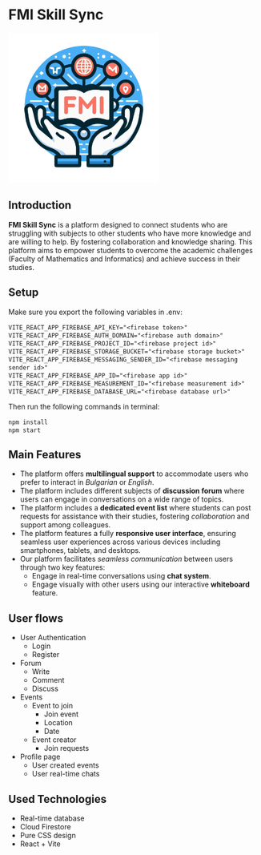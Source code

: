 # FMI Skill Sync

<img src="logo.png" alt="logo.png" height="300" />

## Introduction

**FMI Skill Sync** is a platform designed to connect students who are struggling with subjects to other students who have more knowledge and are willing to help. By fostering collaboration and knowledge sharing. This platform aims to empower students to overcome the academic challenges (Faculty of Mathematics and Informatics) and achieve success in their studies.

## Setup

Make sure you export the following variables in .env:
```
VITE_REACT_APP_FIREBASE_API_KEY="<firebase token>"
VITE_REACT_APP_FIREBASE_AUTH_DOMAIN="<firebase auth domain>"
VITE_REACT_APP_FIREBASE_PROJECT_ID="<firebase project id>"
VITE_REACT_APP_FIREBASE_STORAGE_BUCKET="<firebase storage bucket>"
VITE_REACT_APP_FIREBASE_MESSAGING_SENDER_ID="<firebase messaging sender id>"
VITE_REACT_APP_FIREBASE_APP_ID="<firebase app id>"
VITE_REACT_APP_FIREBASE_MEASUREMENT_ID="<firebase measurement id>"
VITE_REACT_APP_FIREBASE_DATABASE_URL="<firebase database url>"
```
Then run the following commands in terminal:
```
npm install
npm start
```

## Main Features
* The platform offers **multilingual support** to accommodate users who prefer to interact in *Bulgarian* or *English*.
* The platform includes different subjects of **discussion forum** where users can engage in conversations on a wide range of topics.
* The platform includes a **dedicated event list** where students can post requests for assistance with their studies, fostering *collaboration* and support among colleagues.
* The platform features a fully **responsive user interface**, ensuring seamless user experiences across various devices including smartphones, tablets, and desktops.
* Our platform facilitates *seamless communication* between users through two key features:
  - Engage in real-time conversations using **chat system**.
   - Engage visually with other users using our interactive **whiteboard** feature.

## User flows
* User Authentication
  - Login
  - Register
* Forum
  - Write
  - Comment
  - Discuss
* Events
  - Event to join
    - Join event
    - Location
    - Date
  - Event creator
    - Join requests
* Profile page
  - User created events
  - User real-time chats

## Used Technologies
* Real-time database
* Cloud Firestore
* Pure CSS design
* React + Vite
